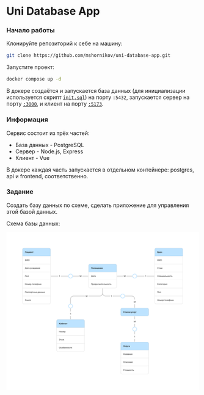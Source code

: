# Uni Database App

### Начало работы

Клонируйте репозиторий к себе на машину:

```sh
git clone https://github.com/mshornikov/uni-database-app.git
```

Запустите проект:

```sh
docker compose up -d
```

В докере создаётся и запускается база данных (для инициализации используется скрипт [`init.sql`](./init.sql)) на порту `:5432`, запускается сервер на порту [`:3000`](http://localhost:3000), и клиент на порту [`:5173`](http://localhost:5173).

### Информация

Сервис состоит из трёх частей:

-   База данных - PostgreSQL
-   Сервер - Node.js, Express
-   Клиент - Vue

В докере каждая часть запускается в отдельном контейнере: postgres, api и frontend, соответственно.

### Задание

Создать базу данных по схеме, сделать приложение для управления этой базой данных.

Схема базы данных:

![database-schema.png](/database-schema.png)
